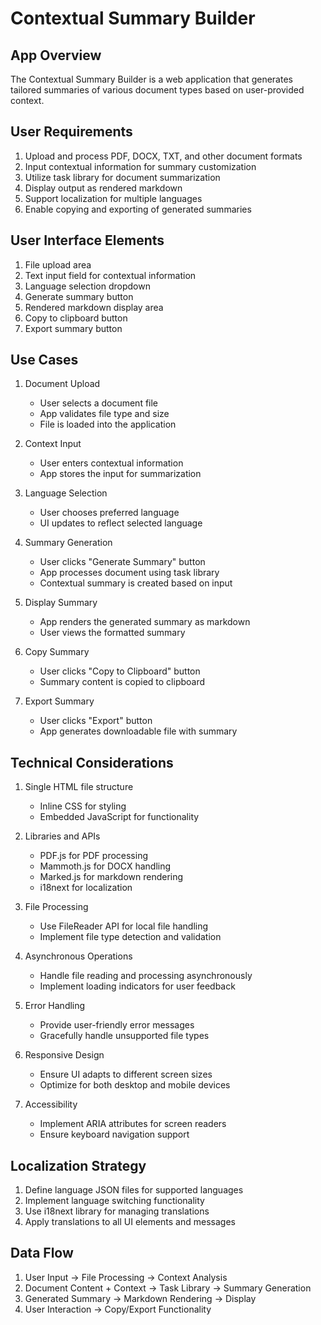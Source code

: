 # Contextual Summary Builder

## App Overview

The Contextual Summary Builder is a web application that generates tailored summaries of various document types based on user-provided context.

## User Requirements

1. Upload and process PDF, DOCX, TXT, and other document formats
2. Input contextual information for summary customization
3. Utilize task library for document summarization
4. Display output as rendered markdown
5. Support localization for multiple languages
6. Enable copying and exporting of generated summaries

## User Interface Elements

1. File upload area
2. Text input field for contextual information
3. Language selection dropdown
4. Generate summary button
5. Rendered markdown display area
6. Copy to clipboard button
7. Export summary button

## Use Cases

1. Document Upload
   - User selects a document file
   - App validates file type and size
   - File is loaded into the application

2. Context Input
   - User enters contextual information
   - App stores the input for summarization

3. Language Selection
   - User chooses preferred language
   - UI updates to reflect selected language

4. Summary Generation
   - User clicks "Generate Summary" button
   - App processes document using task library
   - Contextual summary is created based on input

5. Display Summary
   - App renders the generated summary as markdown
   - User views the formatted summary

6. Copy Summary
   - User clicks "Copy to Clipboard" button
   - Summary content is copied to clipboard

7. Export Summary
   - User clicks "Export" button
   - App generates downloadable file with summary

## Technical Considerations

1. Single HTML file structure
   - Inline CSS for styling
   - Embedded JavaScript for functionality

2. Libraries and APIs
   - PDF.js for PDF processing
   - Mammoth.js for DOCX handling
   - Marked.js for markdown rendering
   - i18next for localization

3. File Processing
   - Use FileReader API for local file handling
   - Implement file type detection and validation

4. Asynchronous Operations
   - Handle file reading and processing asynchronously
   - Implement loading indicators for user feedback

5. Error Handling
   - Provide user-friendly error messages
   - Gracefully handle unsupported file types

6. Responsive Design
   - Ensure UI adapts to different screen sizes
   - Optimize for both desktop and mobile devices

7. Accessibility
   - Implement ARIA attributes for screen readers
   - Ensure keyboard navigation support

## Localization Strategy

1. Define language JSON files for supported languages
2. Implement language switching functionality
3. Use i18next library for managing translations
4. Apply translations to all UI elements and messages

## Data Flow

1. User Input → File Processing → Context Analysis
2. Document Content + Context → Task Library → Summary Generation
3. Generated Summary → Markdown Rendering → Display
4. User Interaction → Copy/Export Functionality